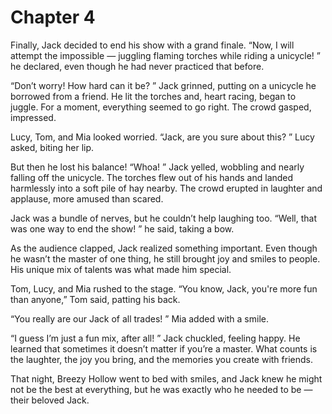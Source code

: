 # Chapter 4

Finally, Jack decided to end his show with a grand finale. “Now, I will attempt the impossible — juggling flaming torches while riding a unicycle! ” he declared, even though he had never practiced that before. 

“Don’t worry! How hard can it be? ” Jack grinned, putting on a unicycle he borrowed from a friend. He lit the torches and, heart racing, began to juggle. For a moment, everything seemed to go right. The crowd gasped, impressed. 

Lucy, Tom, and Mia looked worried. “Jack, are you sure about this? ” Lucy asked, biting her lip. 

But then he lost his balance! “Whoa! ” Jack yelled, wobbling and nearly falling off the unicycle. The torches flew out of his hands and landed harmlessly into a soft pile of hay nearby. The crowd erupted in laughter and applause, more amused than scared. 

Jack was a bundle of nerves, but he couldn’t help laughing too. “Well, that was one way to end the show! ” he said, taking a bow. 

As the audience clapped, Jack realized something important. Even though he wasn’t the master of one thing, he still brought joy and smiles to people. His unique mix of talents was what made him special. 

Tom, Lucy, and Mia rushed to the stage. “You know, Jack, you're more fun than anyone,” Tom said, patting his back. 

“You really are our Jack of all trades! ” Mia added with a smile. 

“I guess I’m just a fun mix, after all! ” Jack chuckled, feeling happy. He learned that sometimes it doesn’t matter if you’re a master. What counts is the laughter, the joy you bring, and the memories you create with friends. 

That night, Breezy Hollow went to bed with smiles, and Jack knew he might not be the best at everything, but he was exactly who he needed to be — their beloved Jack. 